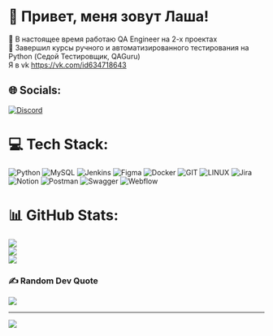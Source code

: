 # 💫 Привет, меня зовут Лаша!
🔭 В настоящее время работаю QA Engineer на 2-х проектах <br>🌱 Завершил курсы ручного и автоматизированного тестирования на Python  (Седой Тестировщик, QAGuru)<br> Я в vk https://vk.com/id634718643
<div class="jelly-container">
  <div class="bubble-1"></div>
  <div class="bubble-2"></div>
  <div class="bubble-3"></div>
  <div class="bubble-4"></div>
  <div class="bubble-5"></div>
  <div class="bubble-6"></div>
  <div class="bubble-7"></div>
  <div class="bubble-8"></div>
  <div class="bubble-9"></div>
  <div class="bubble-10"></div>
  <div class="jelly-wrapper">
    <div class="jelly-hair"></div>
    <div class="jelly-body">
      <div class="jelly-inner">
        <div class="jelly-eyes"></div>
        <div class="jelly-mouth"></div>
        <div class="jelly-hands"></div>
      </div>
    </div>
    <div class="jelly-tentacle-1"></div>
    <div class="jelly-tentacle-2"></div>
    <div class="jelly-tentacle-3"></div>
    <div class="jelly-tentacle-4"></div>
    <div class="jelly-tentacle-5"></div>
  </div>
  <div class="jelly-shadow"></div>
  <div class="bubble-11"></div>
  <div class="bubble-12"></div>
  <div class="bubble-13"></div>
  <div class="bubble-14"></div>
  <div class="bubble-15"></div>
  <div class="bubble-16"></div>
  <div class="bubble-17"></div>
  <div class="bubble-18"></div>
  <div class="bubble-19"></div>
  <div class="bubble-20"></div>
</div>


## 🌐 Socials:
[![Discord](https://img.shields.io/badge/Discord-%237289DA.svg?logo=discord&logoColor=white)](https://discord.gg/lashaqa) 

# 💻 Tech Stack:
![Python](https://img.shields.io/badge/python-3670A0?style=for-the-badge&logo=python&logoColor=ffdd54) ![MySQL](https://img.shields.io/badge/mysql-%2300000f.svg?style=for-the-badge&logo=mysql&logoColor=white) ![Jenkins](https://img.shields.io/badge/jenkins-%232C5263.svg?style=for-the-badge&logo=jenkins&logoColor=white) ![Figma](https://img.shields.io/badge/figma-%23F24E1E.svg?style=for-the-badge&logo=figma&logoColor=white) ![Docker](https://img.shields.io/badge/docker-%230db7ed.svg?style=for-the-badge&logo=docker&logoColor=white) ![GIT](https://img.shields.io/badge/Git-fc6d26?style=for-the-badge&logo=git&logoColor=white) ![LINUX](https://img.shields.io/badge/Linux-FCC624?style=for-the-badge&logo=linux&logoColor=black) ![Jira](https://img.shields.io/badge/jira-%230A0FFF.svg?style=for-the-badge&logo=jira&logoColor=white) ![Notion](https://img.shields.io/badge/Notion-%23000000.svg?style=for-the-badge&logo=notion&logoColor=white) ![Postman](https://img.shields.io/badge/Postman-FF6C37?style=for-the-badge&logo=postman&logoColor=white) ![Swagger](https://img.shields.io/badge/-Swagger-%23Clojure?style=for-the-badge&logo=swagger&logoColor=white) ![Webflow](https://img.shields.io/badge/Webflow-4353FF?style=for-the-badge&logo=webflow&logoColor=white)
# 📊 GitHub Stats:
![](https://github-readme-stats.vercel.app/api?username=LashaQA&theme=omni&hide_border=true&include_all_commits=false&count_private=true)<br/>
![](https://github-readme-streak-stats.herokuapp.com/?user=LashaQA&theme=omni&hide_border=true)<br/>
![](https://github-readme-stats.vercel.app/api/top-langs/?username=LashaQA&theme=omni&hide_border=true&include_all_commits=false&count_private=true&layout=compact)

### ✍️ Random Dev Quote
![](https://quotes-github-readme.vercel.app/api?type=horizontal&theme=radical)

---
[![](https://visitcount.itsvg.in/api?id=LashaQA&icon=0&color=0)](https://visitcount.itsvg.in)

<!-- Proudly created with GPRM ( https://gprm.itsvg.in ) -->
